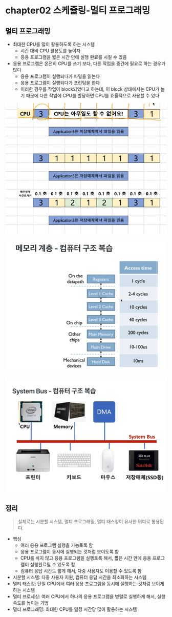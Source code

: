 # chapter02 스케쥴링-멀티 프로그래밍

## 멀티 프로그래밍

- 최대한 CPU를 많이 활용하도록 하는 시스템
  - 시간 대비 CPU 활용도를 높이자
  - 응용 프로그램을 짧은 시간 안에 실행 완료를 시킬 수 있음
- 응용 프로그램은 온전히 CPU를 쓰기 보다, 다른 작업을 중간에 필요로 하는 경우가 많다
  - 응용 프로그램이 실행되다가 파일을 읽는다
  - 응용 프로그램이 실행되다가 프린팅을 한다
  - 이러한 경우를 작업이 block되었다고 하는데, 이 block 상태에서는 CPU가 놀기 때문에 다른 작업에 CPU를 할당하면 CPU를 효율적으로 사용할 수 있다

![image-20220130220722339](./typora-user-images/image-20220130220722339.png)

![image-20220130221432027](./typora-user-images/image-20220130221432027.png)

![image-20220130221951467](./typora-user-images/image-20220130221951467.png)

## 정리

> 실제로는 시분할 시스템, 멀티 프로그래밍, 멀티 태스킹이 유사한 의미로 통용된다.

- 핵심
  - 여러 응용 프로그램 실행을 가능토록 함
  - 응용 프로그램이 동시에 실행되는 것처럼 보이도록 함
  - CPU를 쉬지 않고 응용 프로그램을 실행토록 해서, 짧은 시간 안에 응용 프로그램이 실행완료될 수 있도록 함
  - 컴퓨터 응답 시간도 짧게 해서, 다중 사용자도 이용할 수 있도록 함
- 시분할 시스템: 다중 사용자 지원, 컴퓨터 응답 시간을 최소화하는 시스템
- 멀티 태스킹: 단일 CPU에서 여러 응용 프로그램을 동시에 실행하는 것처럼 보이게 하는 시스템
- 멀티 프로세싱: 여러 CPU에서 하나의 응용 프로그램을 병렬로 실행하게 해서, 실행속도를 높이는 기법
- 멀티 프로그래밍: 최대한 CPU를 일정 시간당 많이 활용하는 시스템

